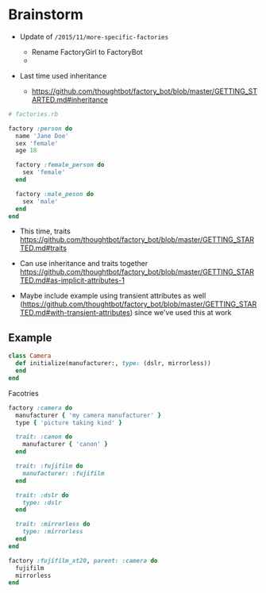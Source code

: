 


# Brainstorm

* Update of `/2015/11/more-specific-factories`
    * Rename FactoryGirl to FactoryBot
    *

* Last time used inheritance
    * https://github.com/thoughtbot/factory_bot/blob/master/GETTING_STARTED.md#inheritance

```ruby
# factories.rb

factory :person do
  name 'Jane Doe'
  sex 'female'
  age 18

  factory :female_person do
    sex 'female'
  end

  factory :male_peson do
    sex 'male'
  end
end
```

* This time, traits https://github.com/thoughtbot/factory_bot/blob/master/GETTING_STARTED.md#traits

* Can use inheritance and traits together https://github.com/thoughtbot/factory_bot/blob/master/GETTING_STARTED.md#as-implicit-attributes-1

* Maybe include example using transient attributes as well (https://github.com/thoughtbot/factory_bot/blob/master/GETTING_STARTED.md#with-transient-attributes) since we've used this at work

## Example

```ruby
class Camera
  def initialize(manufacturer:, type: (dslr, mirrorless))
  end
end
```

Facotries

```ruby
factory :camera do
  manufacturer { 'my camera manufacturer' }
  type { 'picture taking kind' }

  trait: :canon do
    manufacturer { 'canon' }
  end

  trait: :fujifilm do
    manufacturer: :fujifilm
  end

  trait: :dslr do
    type: :dslr
  end

  trait: :mirrorless do
    type: :mirrorless
  end
end
```

```ruby
factory :fujifilm_xt20, parent: :camera do
  fujifilm
  mirrorless
end
